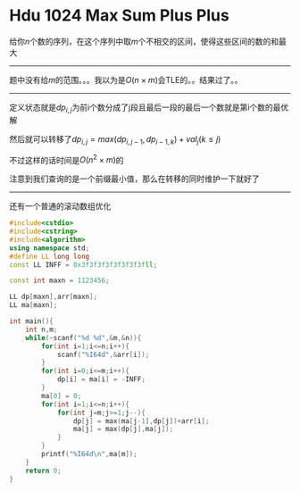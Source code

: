 # Hdu 1024 Max Sum Plus Plus

给你$n$个数的序列，在这个序列中取$m$个不相交的区间，使得这些区间的数的和最大

----

题中没有给$m$的范围。。。我以为是$O(n \times m)$会TLE的。。结果过了。。

----

定义状态就是$dp_{i,j}$为前i个数分成了j段且最后一段的最后一个数就是第i个数的最优解

然后就可以转移了$dp_{i,j}= max(dp_{i,j-1},dp_{i-1,k})+val_j (k \le j)$

不过这样的话时间是$O(n^2 \times m)$的

注意到我们查询的是一个前缀最小值，那么在转移的同时维护一下就好了

---

还有一个普通的滚动数组优化

```cpp
#include<cstdio>
#include<cstring>
#include<algorithm>
using namespace std;
#define LL long long
const LL INFF = 0x3f3f3f3f3f3f3f3fll;

const int maxn = 1123456;

LL dp[maxn],arr[maxn];
LL ma[maxn];

int main(){
    int n,m;
    while(~scanf("%d %d",&m,&n)){
        for(int i=1;i<=n;i++){
            scanf("%I64d",&arr[i]);
        }
        for(int i=0;i<=m;i++){
            dp[i] = ma[i] = -INFF;
        }
        ma[0] = 0;
        for(int i=1;i<=n;i++){
            for(int j=m;j>=1;j--){
                dp[j] = max(ma[j-1],dp[j])+arr[i];
                ma[j] = max(dp[j],ma[j]);
            }
        }
        printf("%I64d\n",ma[m]);
    }
    return 0;
}
```

